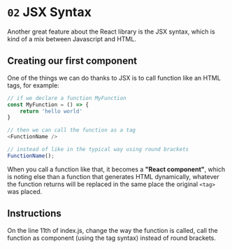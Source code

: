 # `02` JSX Syntax

Another great feature about the React library is the JSX syntax, which is kind of a mix between Javascript and HTML.

## Creating our first component

One of the things we can do thanks to JSX is to call function like an HTML tags, for example:
```js
// if we declare a function MyFunction
const MyFunction = () => {
    return 'hello world'
}

// then we can call the function as a tag
<FunctionName />

// instead of like in the typical way using round brackets
FunctionName();
```

When you call a function like that, it becomes a **"React component"**, which is noting else than a function that generates HTML dynamically, whatever the function returns will be replaced in the same place the original `<tag>` was placed.

## Instructions

On the line 11th of index.js, change the way the function is called, call the function as component (using the tag syntax) instead of round brackets.
